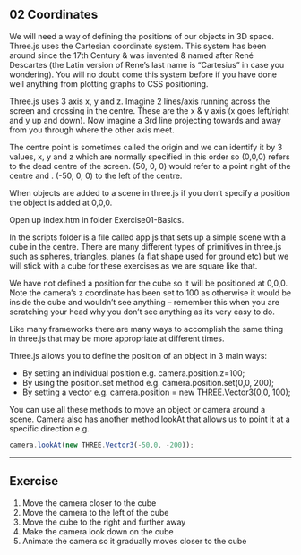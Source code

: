 02 Coordinates
----------------------------------------------------------------------

We will need a way of defining the positions of our objects in 3D space. Three.js uses the Cartesian coordinate system. This system has been around since the 17th Century & was invented & named after René Descartes (the Latin version of Rene’s last name is “Cartesius” in case you wondering). You will no doubt come this system before if you have done well anything from plotting graphs to CSS positioning. 

Three.js uses 3 axis x, y and z. Imagine 2 lines/axis running across the screen and crossing in the centre. These are the x & y axis (x goes left/right and y up and down). Now imagine a 3rd line projecting towards and away from you through where the other axis meet. 

The centre point is sometimes called the origin and we can identify it by 3 values, x, y and z which are normally specified in this order so (0,0,0) refers to the dead centre of the screen. (50, 0, 0) would refer to a point right of the centre and . (-50, 0, 0) to the left of the centre.

When objects are added to a scene in three.js if you don’t specify a position the object is added at 0,0,0.


Open up index.htm in folder Exercise01-Basics. 

In the scripts folder is a file called app.js that sets up a simple scene with a cube in the centre. There are many different types of primitives in three.js such as spheres, triangles, planes (a flat shape used for ground etc) but we will stick with a cube for these exercises as we are square like that.

We have not defined a position for the cube so it will be positioned at 0,0,0. 
Note the camera’s z coordinate has been set to 100 as otherwise it would be inside the cube and wouldn’t see anything – remember this when you are scratching your head why you don’t see anything as its very easy to do.

Like many frameworks there are many ways to accomplish the same thing in three.js that may be more appropriate at different times. 

Three.js allows you to define the position of an object in 3 main ways:

*	By setting an individual position e.g. camera.position.z=100;
*	By using the position.set method e.g. camera.position.set(0,0, 200);
*	By setting a vector e.g. camera.position = new THREE.Vector3(0,0, 100);

You can use all these methods to move an object or camera around a scene. 
Camera also has another method lookAt that allows us to point it at a specific direction e.g.

```js
camera.lookAt(new THREE.Vector3(-50,0, -200));
```
----------------------------------------------------------------------
Exercise
----------------------------------------------------------------------
1.	Move the camera closer to the cube
2.	Move the camera to the left of the cube
3.	Move the cube to the right and further away
4.	Make the camera look down on the cube
5.	Animate the camera so it gradually moves closer to the cube 

